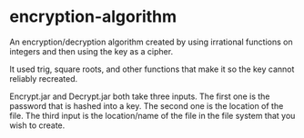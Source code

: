 # encryption-algorithm
An encryption/decryption algorithm created by using irrational functions on integers and then using the key as a cipher.

It used trig, square roots, and other functions that make it so the key cannot reliably recreated.

Encrypt.jar and Decrypt.jar both take three inputs. The first one is the password that is hashed into a key. The second one is the location of the file. The third input is the location/name of the file in the file system that you wish to create.
